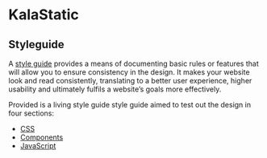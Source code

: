 # KalaStatic

## Styleguide

A [style guide](https://en.wikipedia.org/wiki/Style_guide) provides a means of documenting basic rules or features that will allow you to ensure consistency in the design. It makes your website look and read consistently, translating to a better user experience, higher usability and ultimately fulfils a website’s goals more effectively.

Provided is a living style guide style guide aimed to test out the design in four sections:

* [CSS](section-1.html)
* [Components](section-2.html)
* [JavaScript](section-3.html)

